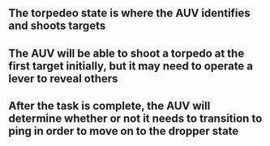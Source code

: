 ## The torpedeo state is where the AUV identifies and shoots targets

## The AUV will be able to shoot a torpedo at the first target initially, but it may need to operate a lever to reveal others

## After the task is complete, the AUV will determine whether or not it needs to transition to ping in order to move on to the dropper state 
